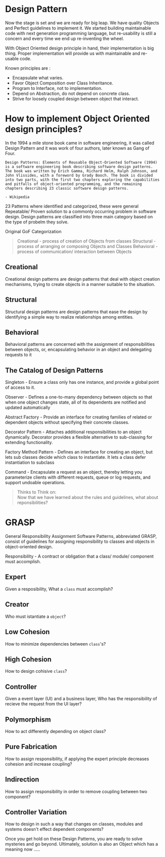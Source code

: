 # Design Pattern

Now the stage is set and we are ready for big leap. We have quality Objects and Perfect guidelines to implement it. We started building maintainable code with next generation programming language, but re-usability is still a concern and every time we end up re-inventing the wheel.

With Object Oriented design principle in hand, their implementation is big thing. Proper implementation will provide us with maintainable and re-usable code.

Known principles are :

* Encapsulate what varies.
* Favor Object Composition over Class Inheritance.
* Program to Interface, not to implementation.
* Depend on Abstraction, do not depend on concrete class.
* Strive for loosely coupled design between object that interact.

# How to implement Object Oriented design principles?

In the 1994 a mile stone book came in software engineering, it was called Design Pattern and it was work of four authors, later known as Gang of Four.

```
Design Patterns: Elements of Reusable Object-Oriented Software (1994) is a software engineering book describing software design patterns. The book was written by Erich Gamma, Richard Helm, Ralph Johnson, and John Vlissides, with a foreword by Grady Booch. The book is divided into two parts, with the first two chapters exploring the capabilities and pitfalls of object-oriented programming, and the remaining chapters describing 23 classic software design patterns.
                                                                                - Wikipedia
```
23 Patterns where identified and categorized, these were general Repeatable/ Proven solution to a commonly occurring problem in software design. Design patterns are classified into three main category based on the type of probelm they solve.

Original GoF Categorization

>  Creational - process of creation of Objects from classes
>  Structural - process of arranging or composing Objects and Classes
>  Behavioral - process of communication/ interaction between Objects

## Creational
Creational design patterns are design patterns that deal with object creation mechanisms, trying to create objects in a manner suitable to the situation.

## Structural
Structural design patterns are design patterns that ease the design by identifying a simple way to realize relationships among entities.

## Behavioral
Behavioral patterns are concerned with the assignment of responsibilities between objects, or, encapsulating behavior in an object and delegating requests to it

## The Catalog of Design Patterns

Singleton - Ensure a class only has one instance, and provide a global point of access to it.

Observer - Defines a one-to-many dependency between objects so that when one object changes state, all of its dependents are notified and updated automatically

Abstract Factory - Provide an interface for creating families of related or dependent objects without specifying their concrete classes.

Decorator Pattern - Attaches additional responsibilities to an object dynamically. Decorator provides a flexible alternative to sub-classing for extending functionality.

Factory Method Pattern - Defines an interface for creating an object, but lets sub classes decide which class to instantiate. It lets a class defer instantiation to subclass

Command - Encapsulate a request as an object, thereby letting you parameterize clients with different requests, queue or log requests, and support undoable operations.

> Thinks to Think on: </br>
> Now that we have learned about the rules and guidelines, what about reponsibilities?

# GRASP
General Responsibility Assignment Software Patterns, abbreviated GRASP, consist of guidelines for assigning responsibility to classes and objects in object-oriented design. 

Responsibility - A contract or obligation that a class/ module/ component must accomplish.

## Expert 
Given a resposibility, What a `class` must accomplish?
## Creator
Who must istantiate a `object`?
## Low Cohesion
How to minimize dependencies between `class`'s?
## High Cohesion
How to design cohisive `class`?
## Controller
Given a event layer (UI) and a business layer, Who has the responsibility of recieve the request from the UI layer?
## Polymorphism
How to act differently depending on object class?
## Pure Fabrication
How to assign responsibility, if applying the expert principle decreases cohesion and increase coupling?
## Indirection
How to assign responsibility in order to remove coupling between two component?
## Controller Variation
How to design in such a way that changes on classes, modules and systems doesn't effect dependent components?


Once you get hold on these Design Patterns, you are ready to solve mysteries and go beyond. Ultimately, solution is also an Object which has a meaning now .....
